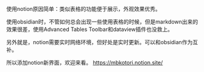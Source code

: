 使用notion原因简单：类似表格的功能便于展示，外观效果优秀。

使用obsidian时，不管如何总会出现一些使用表格的时候，但是markdown出来的效果很差，使用Advanced Tables Toolbar和dataview插件也没救上。

另外就是，notion需要实时网络环境，但好处是实时更新。可以和obsidian作为互补。

所以添加notion新界面，欢迎来看。
https://mbkotori.notion.site/
